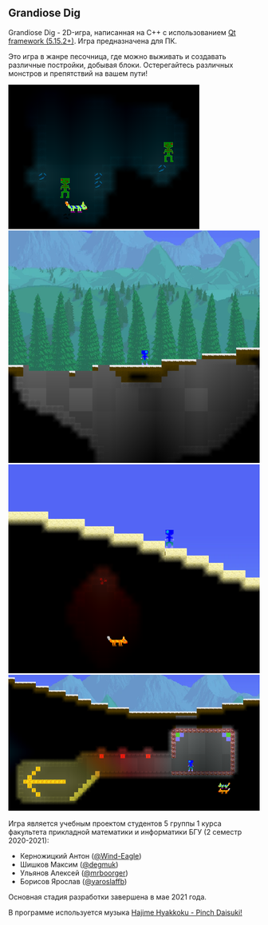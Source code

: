 ## Grandiose Dig

Grandiose Dig - 2D-игра, написанная на C++ с использованием 
[Qt framework (5.15.2+)](https://www.qt.io). Игра предназначена для ПК.

Это игра в жанре песочница, где можно выживать и создавать различные постройки,
добывая блоки. Остерегайтесь различных монстров и препятствий на вашем пути!

![grandiose-dig](resources/screenshots/screen1.png)
![grandiose-dig](resources/screenshots/screen2.png)
![grandiose-dig](resources/screenshots/screen3.png)
![grandiose-dig](resources/screenshots/screen4.png)

Игра является учебным проектом студентов 5 группы 1 курса факультета
прикладной математики и информатики БГУ (2 семестр 2020-2021): 
* Керножицкий Антон ([@Wind-Eagle](https://github.com/Wind-Eagle))
* Шишков Максим ([@degmuk](https://github.com/degmuk))
* Ульянов Алексей ([@mrboorger](https://github.com/mrboorger))
* Борисов Ярослав ([@yaroslaffb](https://github.com/yaroslaffb))

Основная стадия разработки завершена в мае 2021 года.

В программе используется музыка 
[Hajime Hyakkoku - Pinch Daisuki!](https://open.spotify.com/track/5tuINYmRZlIctuiA4ZMv6p)

